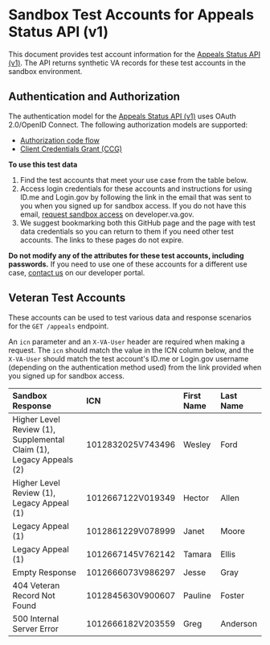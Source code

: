 # Sandbox Test Accounts for Appeals Status API (v1)

This document provides test account information for the [Appeals Status API (v1)](https://developer.va.gov/explore/api/appeals-status/docs?version=current). The API returns synthetic VA records for these test accounts in the sandbox environment.

## Authentication and Authorization

The authentication model for the [Appeals Status API (v1)](https://developer.va.gov/explore/api/appeals-status/docs?version=current) uses OAuth 2.0/OpenID Connect. The following authorization models are supported:
- [Authorization code flow](https://developer.va.gov/explore/api/appeals-status/authorization-code)
- [Client Credentials Grant (CCG)](https://developer.va.gov/explore/api/appeals-status/client-credentials)

**To use this test data**
1. Find the test accounts that meet your use case from the table below.
2. Access login credentials for these accounts and instructions for using ID.me and Login.gov by following the link in the email that was sent to you when you signed up for sandbox access.  If you do not have this email, [request sandbox access](https://developer.va.gov/support/contact-us) on developer.va.gov.
3. We suggest bookmarking both this GitHub page and the page with test data credentials so you can return to them if you need other test accounts. The links to these pages do not expire.

**Do not modify any of the attributes for these test accounts, including passwords.** If you need to use one of these accounts for a different use case, [contact us](https://developer.va.gov/support/contact-us) on our developer portal.

## Veteran Test Accounts

These accounts can be used to test various data and response scenarios for the `GET /appeals` endpoint. 

An `icn` parameter and an `X-VA-User` header are required when making a request. The `icn` should match the value in the ICN column below, and the `X-VA-User` should match the test account's ID.me or Login.gov username (depending on the authentication method used) from the link provided when you signed up for sandbox access.

| Sandbox Response                                                    | ICN               | First Name | Last Name |
|:--------------------------------------------------------------------|:------------------|:-----------|:----------|
| Higher Level Review (1), Supplemental Claim (1), Legacy Appeals (2) | 1012832025V743496 | Wesley     | Ford      |
| Higher Level Review (1), Legacy Appeal (1)                          | 1012667122V019349 | Hector     | Allen     |
| Legacy Appeal (1)                                                   | 1012861229V078999 | Janet      | Moore     |
| Legacy Appeal (1)                                                   | 1012667145V762142 | Tamara     | Ellis     |
| Empty Response                                                      | 1012666073V986297 | Jesse      | Gray      |
| 404 Veteran Record Not Found                                        | 1012845630V900607 | Pauline    | Foster    |
| 500 Internal Server Error                                           | 1012666182V203559 | Greg       | Anderson  |